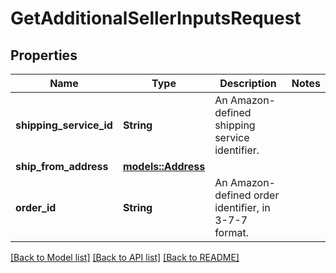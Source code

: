 # GetAdditionalSellerInputsRequest

## Properties

Name | Type | Description | Notes
------------ | ------------- | ------------- | -------------
**shipping_service_id** | **String** | An Amazon-defined shipping service identifier. | 
**ship_from_address** | [**models::Address**](Address.md) |  | 
**order_id** | **String** | An Amazon-defined order identifier, in 3-7-7 format. | 

[[Back to Model list]](../README.md#documentation-for-models) [[Back to API list]](../README.md#documentation-for-api-endpoints) [[Back to README]](../README.md)



